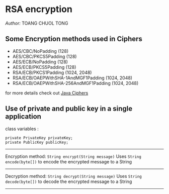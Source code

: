 # RSA encryption
_Author:_ 
TOANG CHUOL TONG
## Some Encryption methods used in Ciphers

 <ul>
     <li>AES/CBC/NoPadding (128)</li>
     <li>AES/CBC/PKCS5Padding (128)</li>
     <li>AES/ECB/NoPadding (128)</li>
     <li>AES/ECB/PKCS5Padding (128)</li>
     <li>RSA/ECB/PKCS1Padding (1024, 2048)</li>
     <li>RSA/ECB/OAEPWithSHA-1AndMGF1Padding (1024, 2048)</li>
     <li>RSA/ECB/OAEPWithSHA-256AndMGF1Padding (1024, 2048)</li>
 </ul>
 <p>
 for more details check out <a href="https://docs.oracle.com/javase/7/docs/api/javax/crypto/Cipher.html">Java Ciphers</a>


## Use of private and public key in a single application

class variables : 
```
private PrivateKey privateKey;
private PublicKey publicKey;
```
_____________
Encryption method: 
`
String encrypt(String message)
`
Uses `String encode(byte[])` to encode the encrypted message to a String
________
Decryption method:
`
String decrypt(String message)
`
Uses `String decode(byte[])` to decode the encrypted message to a String
________
